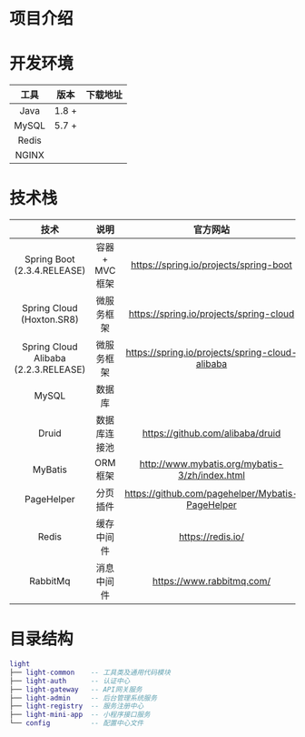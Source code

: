 # 项目介绍



# 开发环境

| 工具  | 版本  | 下载地址 |
| :---: | :---: | :------: |
| Java  | 1.8 + |          |
| MySQL | 5.7 + |          |
| Redis |       |          |
| NGINX |       |          |



# 技术栈

|                 技术                 |      说明      |                     官方网站                     |
| :----------------------------------: | :------------: | :----------------------------------------------: |
|     Spring Boot (2.3.4.RELEASE)      | 容器 + MVC框架 |      https://spring.io/projects/spring-boot      |
|      Spring Cloud (Hoxton.SR8)       |   微服务框架   |     https://spring.io/projects/spring-cloud      |
| Spring Cloud Alibaba (2.2.3.RELEASE) |   微服务框架   | https://spring.io/projects/spring-cloud-alibaba  |
|                MySQL                 |     数据库     |                                                  |
|                Druid                 |  数据库连接池  |         https://github.com/alibaba/druid         |
|               MyBatis                |    ORM框架     |  http://www.mybatis.org/mybatis-3/zh/index.html  |
|              PageHelper              |    分页插件    | https://github.com/pagehelper/Mybatis-PageHelper |
|                Redis                 |   缓存中间件   |                https://redis.io/                 |
|               RabbitMq               |   消息中间件   |            https://www.rabbitmq.com/             |



# 目录结构

```lua
light
├── light-common 	-- 工具类及通用代码模块
├── light-auth 		-- 认证中心
├── light-gateway 	-- API网关服务
├── light-admin 	-- 后台管理系统服务
├── light-registry 	-- 服务注册中心
├── light-mini-app 	-- 小程序接口服务
└── config 			-- 配置中心文件
```

